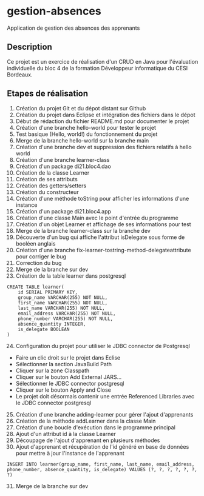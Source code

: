 # gestion-absences

Application de gestion des absences des apprenants

## Description

Ce projet est un exercice de réalisation d'un CRUD en Java pour l'évaluation individuelle du bloc 4 de la formation Développeur informatique du CESI Bordeaux.

## Etapes de réalisation
 
1. Création du projet Git et du dépot distant sur Github
2. Création du projet dans Eclipse et intégration des fichiers dans le dépot
3. Début de rédaction du fichier README.md pour documenter le projet
4. Création d'une branche hello-world pour tester le projet
5. Test basique (Hello, world!) du fonctionnement du projet
6. Merge de la branche hello-world sur la branche main
7. Création d'une branche dev et suppression des fichiers relatifs à hello world
8. Création d'une branche learner-class
9. Création d'un package di21.bloc4.dao
10. Création de la classe Learner
11. Création de ses attributs
12. Création des getters/setters
13. Création du constructeur
14. Création d'une méthode toString pour afficher les informations d'une instance
15. Création d'un package di21.bloc4.app
16. Création d'une classe Main avec le point d'entrée du programme
17. Création d'un objet Learner et affichage de ses informations pour test
18. Merge de la branche learner-class sur la branche dev
19. Découverte d'un bug qui affiche l'attribut isDelegate sous forme de booléen anglais
20. Création d'une branche fix-learner-tostring-method-delegateattribute pour corriger le bug
21. Correction du bug
22. Merge de la branche sur dev
23. Création de la table learner dans postgresql

```
CREATE TABLE learner(
    id SERIAL PRIMARY KEY,
    group_name VARCHAR(255) NOT NULL,
    first_name VARCHAR(255) NOT NULL,
    last_name VARCHAR(255) NOT NULL,
    email_address VARCHAR(255) NOT NULL,
    phone_number VARCHAR(255) NOT NULL,
    absence_quantity INTEGER,
    is_delegate BOOLEAN
)
```

24. Configuration du projet pour utiliser le JDBC connector de Postgresql

- Faire un clic droit sur le projet dans Eclise
- Sélectionner la section JavaBuild Path
- Cliquer sur la zone Classpath
- Cliquer sur le bouton Add External JARS...
- Sélectionner le JDBC connector postgresql
- Cliquer sur le bouton Apply and Close
- Le projet doit désormais contenir une entrée Referenced Libraries avec le JDBC connector postgresql

25. Création d'une branche adding-learner pour gérer l'ajout d'apprenants
26. Création de la méthode addLearner dans la classe Main
27. Création d'une boucle d'exécution dans le programme principal
28. Ajout d'un attribut id à la classe Learner
29. Découpage de l'ajout d'apprenant en plusieurs méthodes
30. Ajout d'apprenant et récupération de l'id généré en base de données pour mettre à jour l'instance de l'apprenant

```
INSERT INTO learner(group_name, first_name, last_name, email_address, phone_number, absence_quantity, is_delegate) VALUES (?, ?, ?, ?, ?, ?, ?)
```

31. Merge de la branche sur dev
